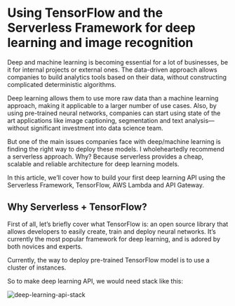 
# Using TensorFlow and the Serverless Framework for deep learning and image recognition


Deep and machine learning is becoming essential for a lot of businesses, be it for internal projects or external ones. The data-driven approach allows companies to build analytics tools based on their data, without constructing complicated deterministic algorithms.


Deep learning allows them to use more raw data than a machine learning approach, making it applicable to a larger number of use cases. Also, by using pre-trained neural networks, companies can start using state of the art applications like image captioning, segmentation and text analysis—without significant investment into data science team.

But one of the main issues companies face with deep/machine learning is finding the right way to deploy these models. I wholeheartedly recommend a serverless approach. Why? Because serverless provides a cheap, scalable and reliable architecture for deep learning models.


In this article, we’ll cover how to build your first deep learning API using the Serverless Framework, TensorFlow, AWS Lambda and API Gateway.


## Why Serverless + TensorFlow?

First of all, let’s briefly cover what TensorFlow is: an open source library that allows developers to easily create, train and deploy neural networks. It’s currently the most popular framework for deep learning, and is adored by both novices and experts.

Currently, the way to deploy pre-trained TensorFlow model is to use a cluster of instances.

So to make deep learning API, we would need stack like this:


![deep-learning-api-stack](https://user-images.githubusercontent.com/23625821/122518916-22fe1e00-d012-11eb-9ce7-e766a007487f.gif)



